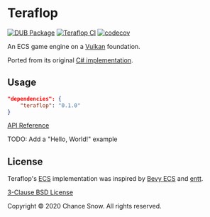 # Teraflop

[![DUB Package](https://img.shields.io/dub/v/teraflop.svg)](https://code.dlang.org/packages/teraflop)
[![Teraflop CI](https://github.com/chances/teraflop-d/workflows/Teraflop%20CI/badge.svg?branch=master)](https://github.com/chances/teraflop-d/actions)
[![codecov](https://codecov.io/gh/chances/teraflop-d/branch/master/graph/badge.svg?token=5YN3BU7KR3)](https://codecov.io/gh/chances/teraflop-d/)

An ECS game engine on a [Vulkan](https://github.com/rtbo/gfx-d#readme) foundation.

Ported from its original [C# implementation](https://github.com/chances/teraflop).

## Usage

```json
"dependencies": {
    "teraflop": "0.1.0"
}
```

[API Reference](https://chances.github.io/teraflop-d)

TODO: Add a "Hello, World!" example

## License

Teraflop's [ECS](https://en.wikipedia.org/wiki/Entity_component_system) implementation was inspired by [Bevy ECS](https://bevyengine.org/learn/book/getting-started/ecs) and [entt](https://github.com/skypjack/entt).

[3-Clause BSD License](https://opensource.org/licenses/BSD-3-Clause)

Copyright &copy; 2020 Chance Snow. All rights reserved.
